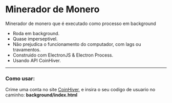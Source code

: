 # Minerador de Monero
<p>Minerador de monero que é executado como processo em background</p>
<ul>
  <li>Roda em background.</li>
  <li>Quase imperseptivel.</li>
  <li>Não prejudica o funcionamento do computador, com lags ou travamentos.</li>
  <li>Construido com ElectronJS & Electron Process.</li>
  <li>Usando API CoinHiver.</li>
</ul>

<hr>
<h3>Como usar: </h3>
<p>Crime uma conta no site <a href="">CoinHiver</a>, e insira o seu codigo de usuario no caminho: <b>background/index.html</b><p>
